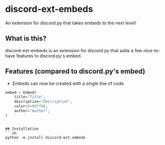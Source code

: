 # discord-ext-embeds
An extension for discord.py that takes embeds to the next level!

## What is this?
discord-ext-embeds is an extension for discord.py that adds a few nice-to-have features to discord.py's embed.

## Features (compared to discord.py's embed)
- Embeds can now be created with a single line of code
```py
embed = Embed(
    title="Title",
    description="Description",
    color=0x00ff00,
    author="Author",
)
```
```

## Installation
```sh
python -m install discord-ext-embeds
```